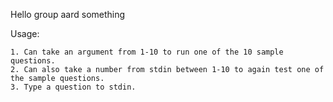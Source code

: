 Hello group aard something

Usage:

	1. Can take an argument from 1-10 to run one of the 10 sample questions. 
	2. Can also take a number from stdin between 1-10 to again test one of the sample questions. 
	3. Type a question to stdin. 
 
